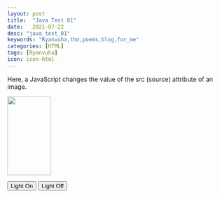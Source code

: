 ```yaml
---
layout: post
title:  "Java Test 01"
date:   2021-07-22
desc: "java_test_01"
keywords: "Ryanvuha,thơ,poems,blog,for_me"
categories: [HTML]
tags: [Ryanvuha]
icon: icon-html
---
```


<p>Here, a JavaScript changes the value of the src (source) attribute of an image.</p>

<script>
function light(sw) {
  var pic;
  if (sw == 0) {
    pic = "https://www.w3schools.com/html/pic_bulboff.gif"
  } else {
    pic = "https://www.w3schools.com/html/pic_bulbon.gif"
  }
  document.getElementById('myImage').src = pic;
}
</script>

<img id="myImage" src="pic_bulboff.gif" width="100" height="180">

<p>
<button type="button" onclick="light(1)">Light On</button>
<button type="button" onclick="light(0)">Light Off</button>
</p>
